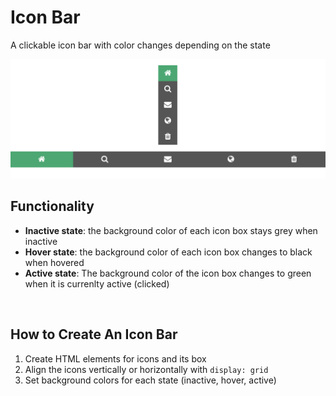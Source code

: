 # Icon Bar

A clickable icon bar with color changes depending on the state

<img src="menu_icon-bar.png">

<br>

## Functionality

- **Inactive state**: the background color of each icon box stays grey when inactive
- **Hover state**: the background color of each icon box changes to black when hovered
- **Active state**: The background color of the icon box changes to green when it is currenlty active (clicked)

<br>

## How to Create An Icon Bar

1. Create HTML elements for icons and its box
2. Align the icons vertically or horizontally with `display: grid`
3. Set background colors for each state (inactive, hover, active)
